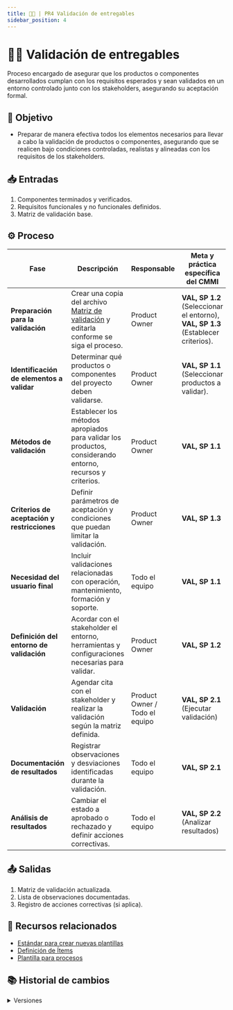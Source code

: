 ```yaml
---
title: 👨‍🍼 | PR4 Validación de entregables
sidebar_position: 4
---
```


# 👨‍🍼 Validación de entregables

Proceso encargado de asegurar que los productos o componentes desarrollados cumplan con los requisitos esperados y sean validados en un entorno controlado junto con los stakeholders, asegurando su aceptación formal.

## 🎯 Objetivo

- Preparar de manera efectiva todos los elementos necesarios para llevar a cabo la validación de productos o componentes, asegurando que se realicen bajo condiciones controladas, realistas y alineadas con los requisitos de los stakeholders.

## 📥 Entradas

1. Componentes terminados y verificados.
2. Requisitos funcionales y no funcionales definidos.
3. Matriz de validación base.

## ⚙️ Proceso

| Fase | Descripción | Responsable | Meta y práctica específica del CMMI |
| ---- | ----------- | ----------- | ----------------------------------- |
| **Preparación para la validación** | Crear una copia del archivo [Matriz de validación](https://docs.google.com/spreadsheets/d/1mfGt57wGsCg6vTAcVsmOsTOH45h4zuD0IkMTe4XybO0/edit?usp=sharing) y editarla conforme se siga el proceso. | Product Owner | **VAL, SP 1.2** (Seleccionar el entorno), **VAL, SP 1.3** (Establecer criterios). |
| **Identificación de elementos a validar** | Determinar qué productos o componentes del proyecto deben validarse. | Product Owner | **VAL, SP 1.1** (Seleccionar productos a validar). |
| **Métodos de validación** | Establecer los métodos apropiados para validar los productos, considerando entorno, recursos y criterios. | Product Owner | **VAL, SP 1.1** |
| **Criterios de aceptación y restricciones** | Definir parámetros de aceptación y condiciones que puedan limitar la validación. | Product Owner | **VAL, SP 1.3** |
| **Necesidad del usuario final** | Incluir validaciones relacionadas con operación, mantenimiento, formación y soporte. | Todo el equipo | **VAL, SP 1.1** |
| **Definición del entorno de validación** | Acordar con el stakeholder el entorno, herramientas y configuraciones necesarias para validar. | Product Owner | **VAL, SP 1.2** |
| **Validación** | Agendar cita con el stakeholder y realizar la validación según la matriz definida. | Product Owner / Todo el equipo | **VAL, SP 2.1** (Ejecutar validación) |
| **Documentación de resultados** | Registrar observaciones y desviaciones identificadas durante la validación. | Todo el equipo | **VAL, SP 2.1** |
| **Análisis de resultados** | Cambiar el estado a aprobado o rechazado y definir acciones correctivas. | Todo el equipo | **VAL, SP 2.2** (Analizar resultados) |

## 📤 Salidas

1. Matriz de validación actualizada.
2. Lista de observaciones documentadas.
3. Registro de acciones correctivas (si aplica).

## 📎 Recursos relacionados

- [Estándar para crear nuevas plantillas](/docs/next/standards/estandar-plantillas)
- [Definición de Ítems](/docs/next/procesos/PR2-definicion-items)
- [Plantilla para procesos](/docs/next/plantillas/plantilla-procesos)

## 📚 Historial de cambios

<details>
  <summary>Versiones</summary>

| **Tipo de versión** | **Descripción**                                   | **Fecha**     | **Colaborador**           |
| ------------------- | ------------------------------------------------- | ------------- | ------------------------- |
| **1.0.0**           | Creación del proceso de validación de entregables | 15/05/2025    | Arturo Sánchez            |
| **1.1.0**           | Identificación de fases y actualización            | 15/05/2025    | Rodrigo Antonio Benítez   |
| **1.2.0**           | Inclusión de definición del entorno y validación  | 15/05/2025    | Mariana Juárez Ramírez    |
| **1.2.1**           | Agregado apartado de documentación de resultados  | 15/05/2025    | Juan Pablo Chávez Leal    |

</details>
